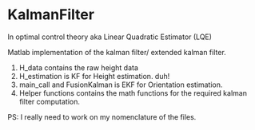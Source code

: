 # KalmanFilter
In optimal control theory aka </b>Linear Quadratic Estimator (LQE) </b>

Matlab implementation of the kalman filter/ extended kalman filter. 

1. H_data contains the raw height data
2. H_estimation is KF for Height estimation. duh!
3. main_call and FusionKalman is EKF for Orientation estimation.
4. Helper functions contains the math functions for the required kalman filter computation.
 
PS: I really need to work on my nomenclature of the files. 
